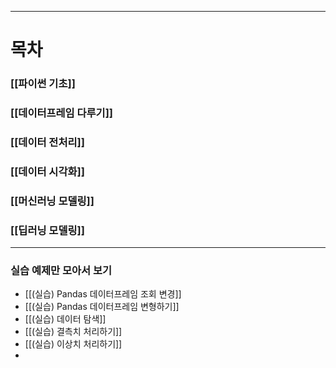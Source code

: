 ___
# 목차 
### [[파이썬 기초]]
### [[데이터프레임 다루기]]
### [[데이터 전처리]]
### [[데이터 시각화]]
### [[머신러닝 모델링]]
### [[딥러닝 모델링]]
___
### 실습 예제만 모아서 보기 

- [[(실습) Pandas 데이터프레임 조회 변경]]
- [[(실습) Pandas 데이터프레임 변형하기]]
- [[(실습) 데이터 탐색]]
- [[(실습) 결측치 처리하기]]
- [[(실습) 이상치 처리하기]]
- 
